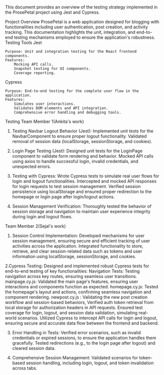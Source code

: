 This document provides an overview of the testing strategy implemented in the ProsePetal project using Jest and Cypress.

Project Overview
ProsePetal is a web application designed for blogging with functionalities including user authentication, post creation, and activity tracking. This documentation highlights the unit, integration, and end-to-end testing mechanisms employed to ensure the application's robustness.
Testing Tools
Jest

    Purpose: Unit and integration testing for the React frontend components.
    Features:
        Mocking API calls.
        Snapshot testing for UI components.
        Coverage reporting.

Cypress

    Purpose: End-to-end testing for the complete user flow in the application.
    Features:
        Simulates user interactions.
        Validates DOM elements and API integration.
        Comprehensive error handling and debugging tools.
        
Testing
Team Member 1(Ankita's work)
1. Testing Navbar Logout Behavior (Jest):
    Implemented unit tests for the NavbarComponent to ensure proper logout functionality.
    Validated removal of session data (localStorage, sessionStorage, and cookies).

2. Login Page Testing (Jest):
    Designed unit tests for the LoginPage component to validate form rendering and behavior.
    Mocked API calls using axios to handle successful login, invalid credentials, and unexpected errors.

3. Testing with Cypress:
    Wrote Cypress tests to simulate real user flows for login and logout functionalities.
    Intercepted and mocked API responses for login requests to test session management.
    Verified session persistence using localStorage and ensured proper redirection to the homepage or login page after login/logout actions.

4. Session Management Verification:
    Thoroughly tested the behavior of session storage and navigation to maintain user experience integrity during login and logout flows.
    

Team Member 2(Sejal's work)
1. Session Control Implementation:
    Developed mechanisms for user session management, ensuring secure and efficient tracking of user activities across the application.
    Integrated functionality to store, retrieve, and clear session-related data such as tokens and user information using localStorage, sessionStorage, and cookies.
    
2.Cypress Testing:
    Designed and implemented robust Cypress tests for end-to-end testing of key functionalities:
    	Navigation Tests: Testing navigation across key routes, ensuring seamless user transitions.
        mainpage.cy.js: Validated the main page's features, ensuring user interactions and components function as expected.
        homepage.cy.js: Tested the homepage's layout and actions, confirming seamless navigation and component rendering.
        newpost.cy.js : Validating the new post creation workflow and session-based behaviors, Verified auth token retrieval from local storage for authorization headers in API requests.
    Ensured test coverage for login, logout, and session data validation, simulating real-world scenarios.
    Utilized Cypress to intercept API calls for login and logout, ensuring secure and accurate data flow between the frontend and backend.
    
3. Error Handling in Tests:
    Verified error scenarios, such as invalid credentials or expired sessions, to ensure the application handles them gracefully.
    Tested redirections (e.g., to the login page after logout) and cleared session data.
    
4. Comprehensive Session Management: 
    Validated scenarios for token-based session handling, including login, logout, and token invalidation across tabs.
